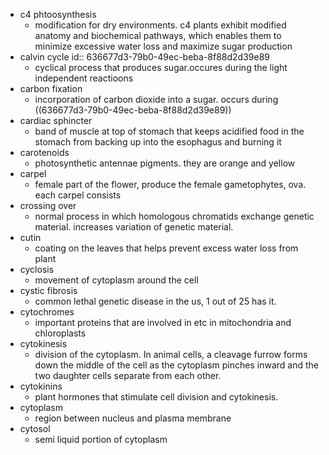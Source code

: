 - c4 phtoosynthesis
	- modification for dry environments. c4 plants exhibit modified anatomy and biochemical pathways, which enables them to minimize excessive water loss and maximize sugar production
- calvin cycle
  id:: 636677d3-79b0-49ec-beba-8f88d2d39e89
	- cyclical process that produces sugar.occures during the light independent reactioons
- carbon fixation
	- incorporation of carbon dioxide into a sugar. occurs during ((636677d3-79b0-49ec-beba-8f88d2d39e89))
- cardiac sphincter
	- band of muscle at top of stomach that keeps acidified food in the stomach from backing up into the esophagus and burning it
- carotenoids
	- photosynthetic antennae pigments. they are orange and yellow
- carpel
	- female part of the flower, produce the female gametophytes, ova. each carpel consists
- crossing over
	- normal process in which homologous chromatids exchange genetic material. increases variation of genetic material.
- cutin
	- coating on the leaves that helps prevent excess water loss from plant
- cyclosis
	- movement of cytoplasm around the cell
- cystic fibrosis
	- common lethal genetic disease in the us, 1 out of 25 has it.
- cytochromes
	- important proteins that are involved in etc in mitochondria and chloroplasts
- cytokinesis
	- division of the cytoplasm. In animal cells, a cleavage furrow forms down the middle of the cell as the cytoplasm pinches inward and the two daughter cells separate from each other.
- cytokinins
	- plant hormones that stimulate cell division and cytokinesis.
- cytoplasm
	- region between nucleus and plasma membrane
- cytosol
	- semi liquid portion of cytoplasm